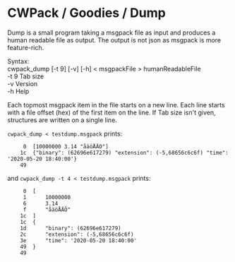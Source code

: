 # CWPack / Goodies / Dump


Dump is a small program taking a msgpack file as input and produces a human readable file as output. The output is not json as msgpack is more feature-rich.

Syntax:  
cwpack_dump [-t 9] [-v] [-h] < msgpackFile > humanReadableFile  
-t 9 Tab size  
-v   Version  
-h   Help  

Each topmost msgpack item in the file starts on a new line. Each line starts with a file offset (hex) of the first item on the line.
If Tab size isn't given, structures are written on a single line.

  
`cwpack_dump < testdump.msgpack` prints:

```
     0  [10000000 3.14 "åäöÅÄÖ"]
    1c  {"binary": (62696e617279) "extension": (-5,68656c6c6f) "time": '2020-05-20 18:40:00'}
    49  
```
and `cwpack_dump -t 4 < testdump.msgpack` prints:

```
     0  [
     1      10000000
     6      3.14
     f      "åäöÅÄÖ"
    1c  ]
    1c  {
    1d      "binary": (62696e617279)
    2c      "extension": (-5,68656c6c6f)
    3e      "time": '2020-05-20 18:40:00'
    49  }
    49  
```


